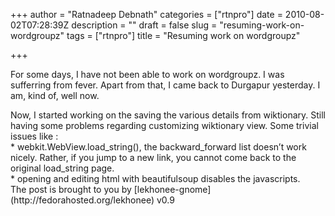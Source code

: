 +++
author = "Ratnadeep Debnath"
categories = ["rtnpro"]
date = 2010-08-02T07:28:39Z
description = ""
draft = false
slug = "resuming-work-on-wordgroupz"
tags = ["rtnpro"]
title = "Resuming work on wordgroupz"

+++


For some days, I have not been able to work on wordgroupz. I was sufferring from fever. Apart from that, I came back to Durgapur yesterday. I am, kind of, well now. 

<div></div><div>Now, I started working on the saving the various details from wiktionary. Still having some problems regarding customizing wiktionary view. Some trivial issues like :</div><div>* webkit.WebView.load_string(), the backward_forward list doesn’t work nicely. Rather, if you jump to a new link, you cannot come back to the original load_string page.</div><div>* opening and editing html with beautifulsoup disables the javascripts.</div><div></div>The post is brought to you by [lekhonee-gnome](http://fedorahosted.org/lekhonee) v0.9

